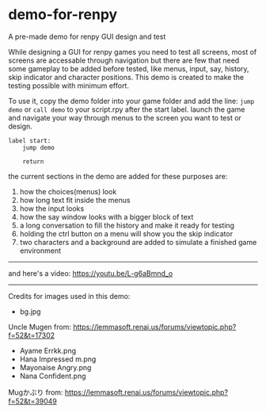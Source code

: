 # demo-for-renpy
A pre-made demo for renpy GUI design and test

While designing a GUI for renpy games you need to test all screens, most of screens are accessable through navigation but there are few that need some gameplay to be added before tested, like menus, input, say, history, skip indicator and character positions.
This demo is created to make the testing possible with minimum effort.

To use it, copy the demo folder into your game folder and add the line: `jump demo` or `call demo` to your script.rpy after the start label. launch the game and navigate your way through menus to the screen you want to test or design.
```
label start:
    jump demo

    return
```

the current sections in the demo are added for these purposes are:

1) how the choices(menus) look
2) how long text fit inside the menus
3) how the input looks
4) how the say window looks with a bigger block of text
5) a long conversation to fill the history and make it ready for testing
6) holding the ctrl button on a menu will show you the skip indicator
7) two characters and a background are added to simulate a finished game environment

---
and here's a video: https://youtu.be/L-g6aBmnd_o

---

Credits for images used in this demo:

- bg.jpg

Uncle Mugen from: https://lemmasoft.renai.us/forums/viewtopic.php?f=52&t=17302

- Ayame Errkk.png
- Hana Impressed m.png
- Mayonaise Angry.png
- Nana Confident.png

Mugかぶり from: https://lemmasoft.renai.us/forums/viewtopic.php?f=52&t=39049
